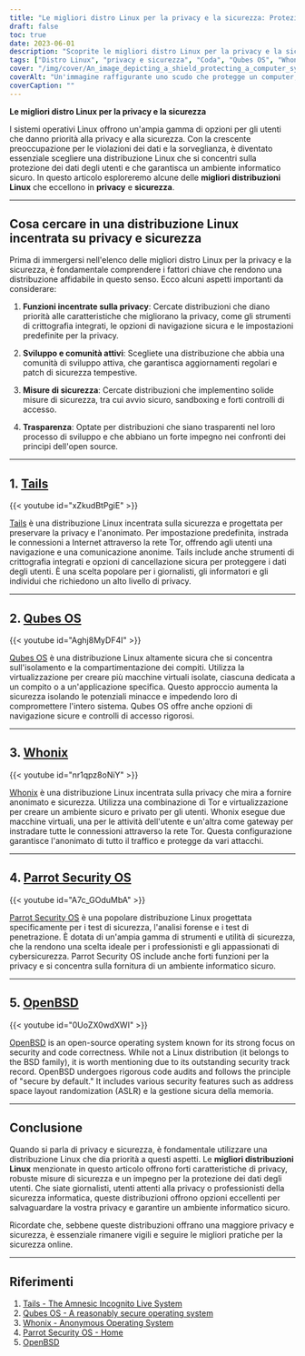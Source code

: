 ```yaml
---
title: "Le migliori distro Linux per la privacy e la sicurezza: Protezione dei dati"
draft: false
toc: true
date: 2023-06-01
description: "Scoprite le migliori distro Linux per la privacy e la sicurezza, per garantire la protezione dei vostri dati e la sicurezza delle vostre attività online."
tags: ["Distro Linux", "privacy e sicurezza", "Coda", "Qubes OS", "Whonix", "Sistema operativo di sicurezza Parrot", "Ubuntu Privacy Remix", "OpenBSD", "protezione dei dati", "informatica sicura", "navigazione anonima", "virtualizzazione", "test di sicurezza", "analisi forense", "test di penetrazione", "strumenti di crittografia", "secure deletion", "anonimato", "sicurezza informatica", "correttezza del codice", "sicurezza online", "protezione dei dati degli utenti", "riservatezza", "recupero dati", "banca online", "online privacy", "ambiente sicuro", "navigazione sicura", "Rete Tor", "misure di sicurezza", "sicuro per impostazione predefinita"]
cover: "/img/cover/An_image_depicting_a_shield_protecting_a_computer_symbolism.png"
coverAlt: "Un'immagine raffigurante uno scudo che protegge un computer, simbolo di privacy e sicurezza nel mondo digitale."
coverCaption: ""
---
```


**Le migliori distro Linux per la privacy e la sicurezza**

I sistemi operativi Linux offrono un'ampia gamma di opzioni per gli utenti che danno priorità alla privacy e alla sicurezza. Con la crescente preoccupazione per le violazioni dei dati e la sorveglianza, è diventato essenziale scegliere una distribuzione Linux che si concentri sulla protezione dei dati degli utenti e che garantisca un ambiente informatico sicuro. In questo articolo esploreremo alcune delle **migliori distribuzioni Linux** che eccellono in **privacy** e **sicurezza**.

______

## Cosa cercare in una distribuzione Linux incentrata su privacy e sicurezza

Prima di immergersi nell'elenco delle migliori distro Linux per la privacy e la sicurezza, è fondamentale comprendere i fattori chiave che rendono una distribuzione affidabile in questo senso. Ecco alcuni aspetti importanti da considerare:

1. **Funzioni incentrate sulla privacy**: Cercate distribuzioni che diano priorità alle caratteristiche che migliorano la privacy, come gli strumenti di crittografia integrati, le opzioni di navigazione sicura e le impostazioni predefinite per la privacy.

2. **Sviluppo e comunità attivi**: Scegliete una distribuzione che abbia una comunità di sviluppo attiva, che garantisca aggiornamenti regolari e patch di sicurezza tempestive.

3. **Misure di sicurezza**: Cercate distribuzioni che implementino solide misure di sicurezza, tra cui avvio sicuro, sandboxing e forti controlli di accesso.

4. **Trasparenza**: Optate per distribuzioni che siano trasparenti nel loro processo di sviluppo e che abbiano un forte impegno nei confronti dei principi dell'open source.

______

## 1. [**Tails**](https://tails.boum.org/)

{{< youtube id="xZkudBtPgiE" >}}

[Tails](https://tails.boum.org/) è una distribuzione Linux incentrata sulla sicurezza e progettata per preservare la privacy e l'anonimato. Per impostazione predefinita, instrada le connessioni a Internet attraverso la rete Tor, offrendo agli utenti una navigazione e una comunicazione anonime. Tails include anche strumenti di crittografia integrati e opzioni di cancellazione sicura per proteggere i dati degli utenti. È una scelta popolare per i giornalisti, gli informatori e gli individui che richiedono un alto livello di privacy.

______

## 2. [**Qubes OS**](https://www.qubes-os.org/)

{{< youtube id="Aghj8MyDF4I" >}}

[Qubes OS](https://www.qubes-os.org/) è una distribuzione Linux altamente sicura che si concentra sull'isolamento e la compartimentazione dei compiti. Utilizza la virtualizzazione per creare più macchine virtuali isolate, ciascuna dedicata a un compito o a un'applicazione specifica. Questo approccio aumenta la sicurezza isolando le potenziali minacce e impedendo loro di compromettere l'intero sistema. Qubes OS offre anche opzioni di navigazione sicure e controlli di accesso rigorosi.

______

## 3. [**Whonix**](https://www.whonix.org/)

{{< youtube id="nr1qpz8oNiY" >}}

[Whonix](https://www.whonix.org/) è una distribuzione Linux incentrata sulla privacy che mira a fornire anonimato e sicurezza. Utilizza una combinazione di Tor e virtualizzazione per creare un ambiente sicuro e privato per gli utenti. Whonix esegue due macchine virtuali, una per le attività dell'utente e un'altra come gateway per instradare tutte le connessioni attraverso la rete Tor. Questa configurazione garantisce l'anonimato di tutto il traffico e protegge da vari attacchi.

______

## 4. [**Parrot Security OS**](https://parrotsec.org/)

{{< youtube id="A7c_GOduMbA" >}}

[Parrot Security OS](https://parrotsec.org/) è una popolare distribuzione Linux progettata specificamente per i test di sicurezza, l'analisi forense e i test di penetrazione. È dotata di un'ampia gamma di strumenti e utilità di sicurezza, che la rendono una scelta ideale per i professionisti e gli appassionati di cybersicurezza. Parrot Security OS include anche forti funzioni per la privacy e si concentra sulla fornitura di un ambiente informatico sicuro.

______

## 5. [**OpenBSD**](https://www.openbsd.org/)

{{< youtube id="0UoZX0wdXWI" >}}

[OpenBSD](https://www.openbsd.org/) is an open-source operating system known for its strong focus on security and code correctness. While not a Linux distribution (it belongs to the BSD family), it is worth mentioning due to its outstanding security track record. OpenBSD undergoes rigorous code audits and follows the principle of "secure by default." It includes various security features such as address space layout randomization (ASLR) e la gestione sicura della memoria.

______

## Conclusione

Quando si parla di privacy e sicurezza, è fondamentale utilizzare una distribuzione Linux che dia priorità a questi aspetti. Le **migliori distribuzioni Linux** menzionate in questo articolo offrono forti caratteristiche di privacy, robuste misure di sicurezza e un impegno per la protezione dei dati degli utenti. Che siate giornalisti, utenti attenti alla privacy o professionisti della sicurezza informatica, queste distribuzioni offrono opzioni eccellenti per salvaguardare la vostra privacy e garantire un ambiente informatico sicuro.

Ricordate che, sebbene queste distribuzioni offrano una maggiore privacy e sicurezza, è essenziale rimanere vigili e seguire le migliori pratiche per la sicurezza online.

______

## Riferimenti

1. [Tails - The Amnesic Incognito Live System](https://tails.boum.org/)
2. [Qubes OS - A reasonably secure operating system](https://www.qubes-os.org/)
3. [Whonix - Anonymous Operating System](https://www.whonix.org/)
4. [Parrot Security OS - Home](https://parrotsec.org/)
5. [OpenBSD](https://www.openbsd.org/)

